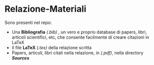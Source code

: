 # Relazione-Materiali

Sono presenti nel repo:
+ Una **Bibliografia** *(.bib)* , un vero e proprio database di papers, libri, articoli scientifici, etc, che consente facilmente di creare citazioni in LaTeX
+ Il file **LaTeX** *(.tex)* della relazione scritta
+ Papers, articoli, libri citati nella relazione, in *(.pdf)*, nella directory ***Sources***
